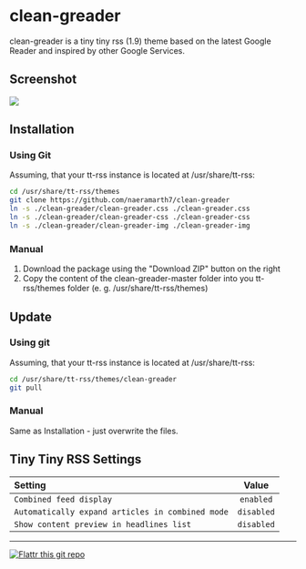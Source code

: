 # clean-greader

clean-greader is a tiny tiny rss (1.9) theme based on the latest Google Reader and inspired by other Google Services.

## Screenshot
![](https://raw.github.com/naeramarth7/clean-greader/master/clean-greader-img/preview.png)

## Installation
### Using Git
Assuming, that your tt-rss instance is located at /usr/share/tt-rss:
```bash
cd /usr/share/tt-rss/themes
git clone https://github.com/naeramarth7/clean-greader
ln -s ./clean-greader/clean-greader.css ./clean-greader.css
ln -s ./clean-greader/clean-greader-css ./clean-greader-css
ln -s ./clean-greader/clean-greader-img ./clean-greader-img
```

### Manual
1. Download the package using the "Download ZIP" button on the right
2. Copy the content of the clean-greader-master folder into you tt-rss/themes folder (e. g. /usr/share/tt-rss/themes)

## Update
### Using git
Assuming, that your tt-rss instance is located at /usr/share/tt-rss:
```bash
cd /usr/share/tt-rss/themes/clean-greader
git pull
```

### Manual
Same as Installation - just overwrite the files.

## Tiny Tiny RSS Settings
| Setting                                          | Value      |
|:------------------------------------------------ |:----------:|
| `Combined feed display`                          | `enabled`  |
| `Automatically expand articles in combined mode` | `disabled` |
| `Show content preview in headlines list`         | `disabled` |

---

[![Flattr this git repo](http://api.flattr.com/button/flattr-badge-large.png)](https://flattr.com/submit/auto?user_id=naeramarth7&url=https://github.com/naeramarth7/clean-greader&title=clean-greader&language=&tags=github&category=software) 
